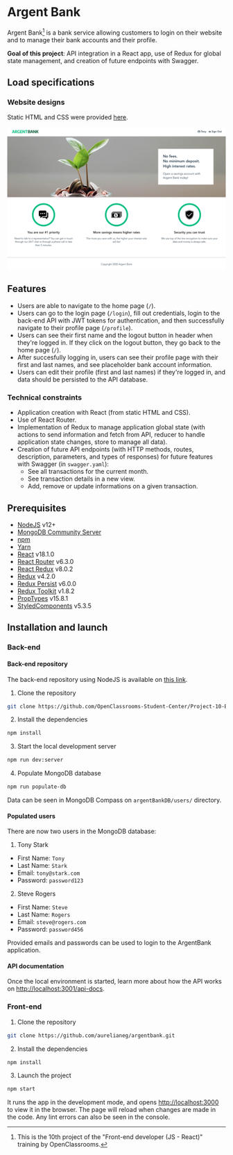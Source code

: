 # Argent Bank

Argent Bank[^1] is a bank service allowing customers to login on their website and to manage their bank accounts and their profile.

**Goal of this project**: API integration in a React app, use of Redux for global state management, and creation of future endpoints with Swagger.

## Load specifications

### Website designs

Static HTML and CSS were provided [here](https://github.com/OpenClassrooms-Student-Center/Project-10-Bank-API/tree/master/designs).

![Design for the home page](./src/assets/design/homepage.png 'Design for the home page')

## Features

-  Users are able to navigate to the home page (`/`).
-  Users can go to the login page (`/login`), fill out credentials, login to the back-end API with JWT tokens for authentication, and then successfully navigate to their profile page (`/profile`).
-  Users can see their first name and the logout button in header when they're logged in. If they click on the logout button, they go back to the home page (`/`).
-  After succesfully logging in, users can see their profile page with their first and last names, and see placeholder bank account information.
-  Users can edit their profile (first and last names) if they're logged in, and data should be persisted to the API database.

### Technical constraints

-  Application creation with React (from static HTML and CSS).
-  Use of React Router.
-  Implementation of Redux to manage application global state (with actions to send information and fetch from API, reducer to handle application state changes, store to manage all data).
-  Creation of future API endpoints (with HTTP methods, routes, description, parameters, and types of responses) for future features with Swagger (in `swagger.yaml`):
   -  See all transactions for the current month.
   -  See transaction details in a new view.
   -  Add, remove or update informations on a given transaction.

## Prerequisites

-  [NodeJS](https://nodejs.org/en/) v12+
-  [MongoDB Community Server](https://www.mongodb.com/try/download/community)
-  [npm](https://www.npmjs.com/)
-  [Yarn](https://yarnpkg.com/)
-  [React](https://fr.reactjs.org/) v18.1.0
-  [React Router](https://reactrouter.com/) v6.3.0
-  [React Redux](https://react-redux.js.org/) v8.0.2
-  [Redux](https://redux.js.org/) v4.2.0
-  [Redux Persist](https://www.npmjs.com/package/redux-persist) v6.0.0
-  [Redux Toolkit](https://redux-toolkit.js.org/) v1.8.2
-  [PropTypes](https://www.npmjs.com/package/prop-types) v15.8.1
-  [StyledComponents](https://www.npmjs.com/package/styled-components) v5.3.5

## Installation and launch

### Back-end

#### Back-end repository

The back-end repository using NodeJS is available on [this link](https://github.com/OpenClassrooms-Student-Center/Project-10-Bank-API).

1. Clone the repository

```sh
git clone https://github.com/OpenClassrooms-Student-Center/Project-10-Bank-API.git
```

2. Install the dependencies

```sh
npm install
```

3. Start the local development server

```sh
npm run dev:server
```

4. Populate MongoDB database

```sh
npm run populate-db
```

Data can be seen in MongoDB Compass on `argentBankDB/users/` directory.

#### Populated users

There are now two users in the MongoDB database:

1. Tony Stark

-  First Name: `Tony`
-  Last Name: `Stark`
-  Email: `tony@stark.com`
-  Password: `password123`

2. Steve Rogers

-  First Name: `Steve`
-  Last Name: `Rogers`
-  Email: `steve@rogers.com`
-  Password: `password456`

Provided emails and passwords can be used to login to the ArgentBank application.

#### API documentation

Once the local environment is started, learn more about how the API works on <http://localhost:3001/api-docs>.

### Front-end

1. Clone the repository

```sh
git clone https://github.com/aurelianeg/argentbank.git
```

2. Install the dependencies

```sh
npm install
```

3. Launch the project

```sh
npm start
```

It runs the app in the development mode, and opens [http://localhost:3000](http://localhost:3000) to view it in the browser.
The page will reload when changes are made in the code. Any lint errors can also be seen in the console.

[^1]: This is the 10th project of the "Front-end developer (JS - React)" training by OpenClassrooms.
